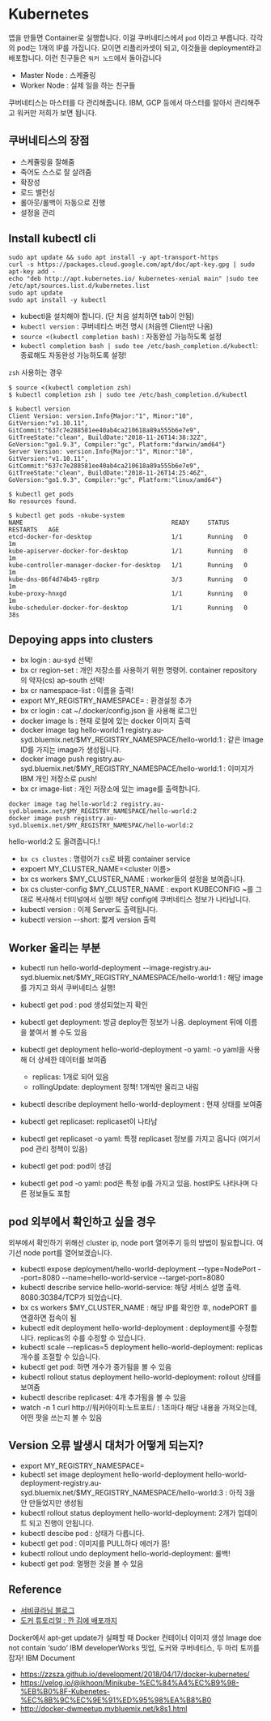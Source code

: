 # Kubernetes

앱을 만들면 Container로 실행합니다.
이걸 쿠버네티스에서 `pod` 이라고 부릅니다.
각각의 pod는 1개의 IP를 가집니다.
모이면 리플리카셋이 되고,
이것들을 deployment라고 배포합니다.
이런 친구들은 `워커 노드`에서 돌아갑니다

- Master Node : 스케쥴링
- Worker Node : 실제 일을 하는 친구들

쿠버네티스는 마스터를 다 관리해줍니다.
IBM, GCP 등에서 마스터를 알아서 관리해주고 워커만 저희가 보면 됩니다.

## 쿠버네티스의 장점

- 스케쥴링을 잘해줌
- 죽어도 스스로 잘 살려줌
- 확장성
- 로드 밸런싱
- 롤아웃/롤백이 자동으로 진행
- 설정을 관리

## Install kubectl cli

```shell
sudo apt update && sudo apt install -y apt-transport-https
curl -s https://packages.cloud.google.com/apt/doc/apt-key.gpg | sudo apt-key add -
echo "deb http://apt.kubernetes.io/ kubernetes-xenial main" |sudo tee /etc/apt/sources.list.d/kubernetes.list
sudo apt update
sudo apt install -y kubectl
```

- kubectl을 설치해야 합니다. (단 처음 설치하면 tab이 안됨)
- `kubectl version` : 쿠버네티스 버전 명시 (처음엔 Client만 나옴)
- `source <(kubectl completion bash)` : 자동완성 가능하도록 설정
- `kubectl completion bash | sudo tee /etc/bash_completion.d/kubectl`: 종료해도 자동완성 가능하도록 설정!

`zsh` 사용하는 경우

```shell
$ source <(kubectl completion zsh)
$ kubectl completion zsh | sudo tee /etc/bash_completion.d/kubectl
```

```shell
$ kubectl version
Client Version: version.Info{Major:"1", Minor:"10", GitVersion:"v1.10.11", GitCommit:"637c7e288581ee40ab4ca210618a89a555b6e7e9", GitTreeState:"clean", BuildDate:"2018-11-26T14:38:32Z", GoVersion:"go1.9.3", Compiler:"gc", Platform:"darwin/amd64"}
Server Version: version.Info{Major:"1", Minor:"10", GitVersion:"v1.10.11", GitCommit:"637c7e288581ee40ab4ca210618a89a555b6e7e9", GitTreeState:"clean", BuildDate:"2018-11-26T14:25:46Z", GoVersion:"go1.9.3", Compiler:"gc", Platform:"linux/amd64"}

$ kubectl get pods
No resources found.

$ kubectl get pods -nkube-system
NAME                                         READY     STATUS    RESTARTS   AGE
etcd-docker-for-desktop                      1/1       Running   0          1m
kube-apiserver-docker-for-desktop            1/1       Running   0          1m
kube-controller-manager-docker-for-desktop   1/1       Running   0          1m
kube-dns-86f4d74b45-rg8rp                    3/3       Running   0          1m
kube-proxy-hnxgd                             1/1       Running   0          1m
kube-scheduler-docker-for-desktop            1/1       Running   0          38s
```

## Depoying apps into clusters

- bx login : au-syd 선택!
- bx cr region-set : 개인 저장소를 사용하기 위한 명령어. container repository의 약자(cs) ap-south 선택!
- bx cr namespace-list : 이름을 출력!
- export MY_REGISTRY_NAMESPACE=<namespace> : 환경설정 추가
- bx cr login : cat ~/.docker/config.json 을 사용해 로그인
- docker image ls : 현재 로컬에 있는 docker 이미지 출력
- docker image tag hello-world:1 registry.au-syd.bluemix.net/\$MY_REGISTRY_NAMESPACE/hello-world:1 : 같은 Image ID를 가지는 image가 생성됩니다.
- docker image push registry.au-syd.bluemix.net/\$MY_REGISTRY_NAMESPACE/hello-world:1 : 이미지가 IBM 개인 저장소로 push!
- bx cr image-list : 개인 저장소에 있는 image를 출력합니다.

```shell
docker image tag hello-world:2 registry.au-syd.bluemix.net/$MY_REGISTRY_NAMESPACE/hello-world:2
docker image push registry.au-syd.bluemix.net/$MY_REGISTRY_NAMESPAC/hello-world:2
```

hello-world:2 도 올려줍니다.!

- `bx cs clustes` : 명령어가 `cs`로 바뀜 container service
- expoert MY_CLUSTER_NAME=<cluster 이름>
- bx cs workers \$MY_CLUSTER_NAME : worker들의 설정을 보여줍니다.
- bx cs cluster-config \$MY_CLUSTER_NAME : export KUBECONFIG ~를 그대로 복사해서 터미널에서 실행! 해당 config에 쿠버네티스 정보가 나타납니다.
- kubectl version : 이제 Server도 출력됩니다.
- kubectl version --short: 짧게 version 출력

## Worker 올리는 부분

- kubectl run hello-world-deployment --image-registry.au-syd.bluemix.net/\$MY_REGISTRY_NAMESPACE/hello-world:1 : 해당 image를 가지고 와서 쿠버네티스 실행!
- kubectl get pod : pod 생성되었는지 확인
- kubectl get deployment: 방금 deploy한 정보가 나옴. deployment 뒤에 이름을 붙여서 볼 수도 있음
- kubectl get deployment hello-world-deployment -o yaml: -o yaml을 사용해 더 상세한 데이터를 보여줌

  - replicas: 1개로 되어 있음
  - rollingUpdate: deployment 정책! 1개씩만 올리고 내림

- kubectl describe deployment hello-world-deployment : 현재 상태를 보여줌
- kubectl get replicaset: replicaset이 나타남
- kubectl get replicaset -o yaml: 특정 replicaset 정보를 가지고 옵니다 (여기서 pod 관리 정책이 있음)
- kubectl get pod: pod이 생김
- kubectl get pod -o yaml: pod은 특정 ip를 가지고 있음. hostIP도 나타나며 다른 정보들도 포함

## pod 외부에서 확인하고 싶을 경우

외부에서 확인하기 위해선 cluster ip, node port 열어주기 등의 방법이 필요합니다. 여기선 node port를 열어보겠습니다.

- kubectl expose deployment/hello-world-deployment --type=NodePort --port=8080 --name=hello-world-service --target-port=8080
- kubectl describe service hello-world-service: 해당 서비스 설명 출력. 8080:30384/TCP가 되었습니다.
- bx cs workers \$MY_CLUSTER_NAME : 해당 IP를 확인한 후, nodePORT 를 연결하면 접속이 됨
- kubectl edit deployment hello-world-deployment : deployment를 수정합니다. replicas의 수를 수정할 수 있습니다.
- kubectl scale --replicas=5 deployment hello-world-deployment: replicas 개수를 조절할 수 있습니다.
- kubectl get pod: 하면 개수가 증가됨을 볼 수 있음
- kubectl rollout status deployment hello-world-deployment: rollout 상태를 보여줌
- kubectl describe replicaset: 4개 추가됨을 볼 수 있음
- watch -n 1 curl http://워커아이피:노트포트/ : 1초마다 해당 내용을 가져오는데, 어떤 팟을 쓰는지 볼 수 있음

## Version 오류 발생시 대처가 어떻게 되는지?

- export MY_REGISTRY_NAMESPACE=<ID>
- kubectl set image deployment hello-world-deployment hello-world-deployment-registry.au-syd.bluemix.net/\$MY_REGISTRY_NAMESPACE/hello-world:3 : 아직 3을 안 만들었지만 생성됨
- kubectl rollout status deployment hello-world-deployment: 2개가 업데이트 되고 진행이 안됩니다.
- kubectl descibe pod : 상태가 다릅니다.
- kubectl get pod : 이미지를 PULL하다 에러가 뜸!
- kubectl rollout undo deployment hello-world-deployment: 롤백!
- kubectl get pod: 멀쩡한 것을 볼 수 있음

## Reference

- [서비큐라님 블로그](https://subicura.com/2017/01/19/docker-guide-for-beginners-1.html)
- [도커 튜토리얼 : 깐 김에 배포까지](https://blog.nacyot.com/articles/2014-01-27-easy-deploy-with-docker/)

Docker에서 apt-get update가 실패할 때
Docker 컨테이너 이미지 생성
Image doe not contain ‘sudo’
IBM developerWorks 밋업, 도커와 쿠버네티스, 두 마리 토끼를 잡자!
IBM Document

- https://zzsza.github.io/development/2018/04/17/docker-kubernetes/
- https://velog.io/@ikhoon/Minikube-%EC%84%A4%EC%B9%98-%EB%B0%8F-Kubenetes-%EC%8B%9C%EC%9E%91%ED%95%98%EA%B8%B0
- http://docker-dwmeetup.mybluemix.net/k8s1.html
